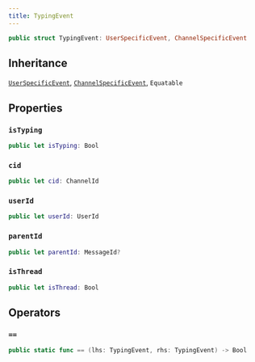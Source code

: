 ```yaml
---
title: TypingEvent
---
```


``` swift
public struct TypingEvent: UserSpecificEvent, ChannelSpecificEvent 
```

## Inheritance

[`UserSpecificEvent`](../user-specific-event), [`ChannelSpecificEvent`](../channel-specific-event), `Equatable`

## Properties

### `isTyping`

``` swift
public let isTyping: Bool
```

### `cid`

``` swift
public let cid: ChannelId
```

### `userId`

``` swift
public let userId: UserId
```

### `parentId`

``` swift
public let parentId: MessageId?
```

### `isThread`

``` swift
public let isThread: Bool
```

## Operators

### `==`

``` swift
public static func == (lhs: TypingEvent, rhs: TypingEvent) -> Bool 
```

